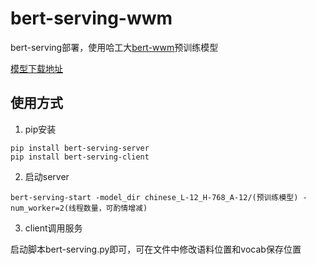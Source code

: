 # bert-serving-wwm
bert-serving部署，使用哈工大[bert-wwm](https://github.com/ymcui/Chinese-BERT-wwm)预训练模型

[模型下载地址](https://drive.google.com/file/d/1RoTQsXp2hkQ1gSRVylRIJfQxJUgkfJMW/view)

## 使用方式

1. pip安装
```shell
pip install bert-serving-server
pip install bert-serving-client
```

2. 启动server
```shell
bert-serving-start -model_dir chinese_L-12_H-768_A-12/(预训练模型) -num_worker=2(线程数量，可酌情增减)
```

3. client调用服务

启动脚本bert-serving.py即可，可在文件中修改语料位置和vocab保存位置
